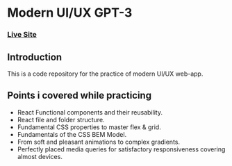 # Modern UI/UX GPT-3
### [Live Site](https://lustrous-pavlova-7875d9.netlify.app/)

## Introduction
This is a code repository for the practice of modern UI/UX web-app. 

## Points i covered while practicing
- React Functional components and their reusability.
- React file and folder structure.
- Fundamental CSS properties to master flex & grid.
- Fundamentals of the CSS BEM Model.
- From soft and pleasant animations to complex gradients.
- Perfectly placed media queries for satisfactory responsiveness covering almost devices.
